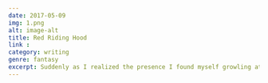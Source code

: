 ```yaml
---
date: 2017-05-09
img: 1.png
alt: image-alt
title: Red Riding Hood
link :
category: writing
genre: fantasy
excerpt: Suddenly as I realized the presence I found myself growling at the figures who were now blocking the entrance.
---
```


